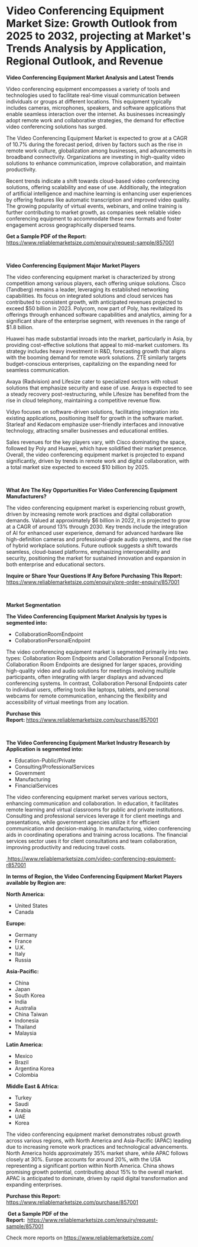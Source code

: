 <p><h1>Video Conferencing Equipment Market Size: Growth Outlook from 2025 to 2032, projecting at Market's Trends Analysis by Application, Regional Outlook, and Revenue</h1></p><p><strong>Video Conferencing Equipment Market Analysis and Latest Trends</strong></p>
<p><p>Video conferencing equipment encompasses a variety of tools and technologies used to facilitate real-time visual communication between individuals or groups at different locations. This equipment typically includes cameras, microphones, speakers, and software applications that enable seamless interaction over the internet. As businesses increasingly adopt remote work and collaborative strategies, the demand for effective video conferencing solutions has surged.</p><p>The Video Conferencing Equipment Market is expected to grow at a CAGR of 10.7% during the forecast period, driven by factors such as the rise in remote work culture, globalization among businesses, and advancements in broadband connectivity. Organizations are investing in high-quality video solutions to enhance communication, improve collaboration, and maintain productivity.</p><p>Recent trends indicate a shift towards cloud-based video conferencing solutions, offering scalability and ease of use. Additionally, the integration of artificial intelligence and machine learning is enhancing user experiences by offering features like automatic transcription and improved video quality. The growing popularity of virtual events, webinars, and online training is further contributing to market growth, as companies seek reliable video conferencing equipment to accommodate these new formats and foster engagement across geographically dispersed teams.</p></p>
<p><strong>Get a Sample PDF of the Report:&nbsp;</strong> <a href="https://www.reliablemarketsize.com/enquiry/request-sample/857001?utm_campaign=2015&utm_medium=2&utm_source=Github&utm_content=ia&utm_term=16022025&utm_id=video-conferencing-equipment">https://www.reliablemarketsize.com/enquiry/request-sample/857001</a></p>
<p>&nbsp;</p>
<p><strong>Video Conferencing Equipment Major Market Players</strong></p>
<p><p>The video conferencing equipment market is characterized by strong competition among various players, each offering unique solutions. Cisco (Tandberg) remains a leader, leveraging its established networking capabilities. Its focus on integrated solutions and cloud services has contributed to consistent growth, with anticipated revenues projected to exceed $50 billion in 2023. Polycom, now part of Poly, has revitalized its offerings through enhanced software capabilities and analytics, aiming for a significant share of the enterprise segment, with revenues in the range of $1.8 billion.</p><p>Huawei has made substantial inroads into the market, particularly in Asia, by providing cost-effective solutions that appeal to mid-market customers. Its strategy includes heavy investment in R&D, forecasting growth that aligns with the booming demand for remote work solutions. ZTE similarly targets budget-conscious enterprises, capitalizing on the expanding need for seamless communication.</p><p>Avaya (Radvision) and Lifesize cater to specialized sectors with robust solutions that emphasize security and ease of use. Avaya is expected to see a steady recovery post-restructuring, while Lifesize has benefited from the rise in cloud telephony, maintaining a competitive revenue flow.</p><p>Vidyo focuses on software-driven solutions, facilitating integration into existing applications, positioning itself for growth in the software market. Starleaf and Kedacom emphasize user-friendly interfaces and innovative technology, attracting smaller businesses and educational entities.</p><p>Sales revenues for the key players vary, with Cisco dominating the space, followed by Poly and Huawei, which have solidified their market presence. Overall, the video conferencing equipment market is projected to expand significantly, driven by trends in remote work and digital collaboration, with a total market size expected to exceed $10 billion by 2025.</p></p>
<p>&nbsp;</p>
<p><strong>What Are The Key Opportunities For Video Conferencing Equipment Manufacturers?</strong></p>
<p><p>The video conferencing equipment market is experiencing robust growth, driven by increasing remote work practices and digital collaboration demands. Valued at approximately $6 billion in 2022, it is projected to grow at a CAGR of around 13% through 2030. Key trends include the integration of AI for enhanced user experience, demand for advanced hardware like high-definition cameras and professional-grade audio systems, and the rise of hybrid workplace solutions. Future outlook suggests a shift towards seamless, cloud-based platforms, emphasizing interoperability and security, positioning the market for sustained innovation and expansion in both enterprise and educational sectors.</p></p>
<p><strong>Inquire or Share Your Questions If Any Before Purchasing This Report:</strong> <a href="https://www.reliablemarketsize.com/enquiry/pre-order-enquiry/857001?utm_campaign=2015&utm_medium=2&utm_source=Github&utm_content=ia&utm_term=16022025&utm_id=video-conferencing-equipment">https://www.reliablemarketsize.com/enquiry/pre-order-enquiry/857001</a></p>
<p>&nbsp;</p>
<p><strong>Market Segmentation</strong></p>
<p><strong>The Video Conferencing Equipment Market Analysis by types is segmented into:</strong></p>
<p><ul><li>CollaborationRoomEndpoint</li><li>CollaborationPersonalEndpoint</li></ul></p>
<p><p>The video conferencing equipment market is segmented primarily into two types: Collaboration Room Endpoints and Collaboration Personal Endpoints. Collaboration Room Endpoints are designed for larger spaces, providing high-quality video and audio solutions for meetings involving multiple participants, often integrating with larger displays and advanced conferencing systems. In contrast, Collaboration Personal Endpoints cater to individual users, offering tools like laptops, tablets, and personal webcams for remote communication, enhancing the flexibility and accessibility of virtual meetings from any location.</p></p>
<p><strong>Purchase this Report:&nbsp;</strong><a href="https://www.reliablemarketsize.com/purchase/857001?utm_campaign=2015&utm_medium=2&utm_source=Github&utm_content=ia&utm_term=16022025&utm_id=video-conferencing-equipment">https://www.reliablemarketsize.com/purchase/857001</a></p>
<p>&nbsp;</p>
<p><strong>The Video Conferencing Equipment Market Industry Research by Application is segmented into:</strong></p>
<p><ul><li>Education-Public/Private</li><li>Consulting/ProfessionalServices</li><li>Government</li><li>Manufacturing</li><li>FinancialServices</li></ul></p>
<p><p>The video conferencing equipment market serves various sectors, enhancing communication and collaboration. In education, it facilitates remote learning and virtual classrooms for public and private institutions. Consulting and professional services leverage it for client meetings and presentations, while government agencies utilize it for efficient communication and decision-making. In manufacturing, video conferencing aids in coordinating operations and training across locations. The financial services sector uses it for client consultations and team collaboration, improving productivity and reducing travel costs.</p></p>
<p><a href="https://www.reliablemarketsize.com/video-conferencing-equipment-r857001?utm_campaign=2015&utm_medium=2&utm_source=Github&utm_content=ia&utm_term=16022025&utm_id=video-conferencing-equipment">&nbsp;https://www.reliablemarketsize.com/video-conferencing-equipment-r857001</a></p>
<p><strong>In terms of Region, the Video Conferencing Equipment Market Players available by Region are:</strong></p>
<p>
    <p> <strong> North America: </strong>
        <ul>
            <li>United States</li>
            <li>Canada</li>
        </ul>
        </p> 
    <p> <strong> Europe: </strong>
        <ul>
            <li>Germany</li>
            <li>France</li>
            <li>U.K.</li>
            <li>Italy</li>
            <li>Russia</li>
        </ul>
        </p> 
    <p> <strong> Asia-Pacific: </strong>
        <ul>
            <li>China</li>
            <li>Japan</li>
            <li>South Korea</li>
            <li>India</li>
            <li>Australia</li>
            <li>China Taiwan</li>
            <li>Indonesia</li>
            <li>Thailand</li>
            <li>Malaysia</li>
        </ul>
        </p> 
    <p> <strong> Latin America: </strong>
        <ul>
            <li>Mexico</li>
            <li>Brazil</li>
            <li>Argentina Korea</li>
            <li>Colombia</li>
        </ul>
        </p> 
    <p> <strong> Middle East & Africa: </strong>
        <ul>
            <li>Turkey</li>
            <li>Saudi</li>
            <li>Arabia</li>
            <li>UAE</li>
            <li>Korea</li>
        </ul>
    </p>
    </p>
<p><p>The video conferencing equipment market demonstrates robust growth across various regions, with North America and Asia-Pacific (APAC) leading due to increasing remote work practices and technological advancements. North America holds approximately 35% market share, while APAC follows closely at 30%. Europe accounts for around 20%, with the USA representing a significant portion within North America. China shows promising growth potential, contributing about 15% to the overall market. APAC is anticipated to dominate, driven by rapid digital transformation and expanding enterprises.</p></p>
<p><strong>Purchase this Report: </strong><a href="https://www.reliablemarketsize.com/purchase/857001?utm_campaign=2015&utm_medium=2&utm_source=Github&utm_content=ia&utm_term=16022025&utm_id=video-conferencing-equipment">https://www.reliablemarketsize.com/purchase/857001</a></p>
<p>&nbsp;<strong>Get a Sample PDF of the Report:&nbsp;&nbsp;</strong><a href="https://www.reliablemarketsize.com/enquiry/request-sample/857001?utm_campaign=2015&utm_medium=2&utm_source=Github&utm_content=ia&utm_term=16022025&utm_id=video-conferencing-equipment">https://www.reliablemarketsize.com/enquiry/request-sample/857001</a></p>
<p><strong></strong></p>
<p>Check more reports on <a href="https://www.reliablemarketsize.com/?utm_campaign=2015&utm_medium=2&utm_source=Github&utm_content=ia&utm_term=16022025&utm_id=video-conferencing-equipment">https://www.reliablemarketsize.com/</a></p>